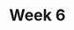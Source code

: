 <!-- .slide: data-background="./Images/header.svg" data-background-repeat="none" data-background-size="40% 40%" data-background-position="center 10%" class="header" -->
# Week 6

<!-- Put a link to the slides so that students can find them -->
<!-- ## [**Slides**](https://shelleyhoover.github.io/UPP4652022/Slides/week6.html)


## Assignment

**Add a Leaflet Map to your Webpage**

**Due:  July 27, 11:59pm**

**Objective:** 
- Use JavaScript and Leaflet.js to add a map with some basic geometry (points, lines, and
or polygons) to your webpage.
- Have fun with this exercise! There are a lot of JavaScript principles utilized in this assignment. I want you to have a general idea of what is going on, but I do not expect you have a full grasp of all the concepts
after one lecture on JS/Leaflet! The purpose of this assignment is for you to get used to playing
around/exploring Leaflet. Do not be afraid to break things while you’re figuring out how to get a Leaflet
map online.
- The geometry features & their popups on this homework can be silly/random. We will be using different
data for the final project. The final project will include more complicated datasets & data manipulation. 
- I have uploaded the JavaScript code covered in the class repository [*here.*](https://github.com/shelleyhoover/upp465example/tree/master/week6)
  - Index.html has my final leaflet map for reference. While I expect you to reference it, do not copy/paste
from my file to yours. Take the time to rewrite the code and make it your own, it will help you understand
how it all works together.

Links (also referenced below)
- [Leaflet: Copy & paste Leaflet CSS & JS into head of HTML file](https://leafletjs.com/examples/quick-start/)
- [Basemap: Copy & paste into head of HTML file](https://github.com/leaflet-extras/leaflet-providers)
- [Basemap: Copy & Paste Plain JavaScript into the script section of html file](https://leaflet-extras.github.io/leaflet-providers/preview/)

**Deliverables:** 
Document uploaded to blackboard including: 
- Link to github webpage  [Example](https://shelleyhoover.github.io/upp465example/)
- Link to github project repository [Example](https://github.com/shelleyhoover/upp465example)
- Screenshot of final webpage

**Website should have:** 
- Introductory text to map (can be same as HW3)
- Leaflet map with tile layer & geometry features added: points (marker or circle), lines, and or
polygons.
  - Add at least four features
  - At least one of each type (point, line, and polygon)
  - Style each feature (Except markers, you can leave the default Leaflet styling.)
  - Add pop-ups for each feature

**Github Repository should have:**
- README file introducing project (add additional info from HW3)
- HTML File
- CSS File

## JavaScript Reference
- [JavaScript Data Structures](https://developer.mozilla.org/en-US/docs/Web/JavaScript/Data_structures)
- [JavaScript Object Basics](https://developer.mozilla.org/en-US/docs/Learn/JavaScript/Objects/Basics- )
- [Define Variables in JavaScript](https://www.w3schools.com/js/js_variables.asp- ) 
- [Numerical Operators](https://www.w3schools.com/js/js_operators.asp)
- [JavaScript Object Properties](https://www.w3schools.com/js/js_object_properties.asp)
- [Arrays](https://www.w3schools.com/js/js_arrays.asp)
- [Reserved Words in JavaScript](https://www.w3schools.com/js/js_reserved.asp)

## Leaflet Reference
- [Leaflet Quickstart](https://leafletjs.com/examples/quick-start/)
- [Collection of Basemap Layers](https://leaflet-extras.github.io/leaflet-providers/preview/)
- [Leaflet Basemap Provider - copy link to paste into head](https://github.com/leaflet-extras/leaflet-providers)
- [Style Icons](https://leafletjs.com/examples/custom-icons/) -->
